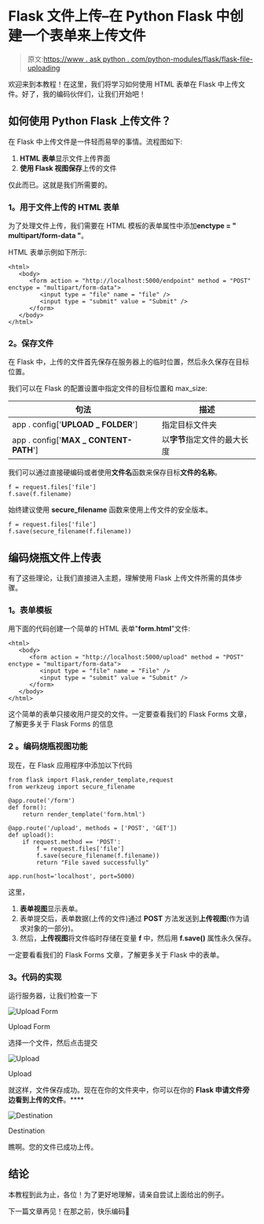 # Flask 文件上传–在 Python Flask 中创建一个表单来上传文件

> 原文:[https://www . ask python . com/python-modules/flask/flask-file-uploading](https://www.askpython.com/python-modules/flask/flask-file-uploading)

欢迎来到本教程！在这里，我们将学习如何使用 HTML 表单在 Flask 中上传文件。好了，我的编码伙伴们，让我们开始吧！

## **如何**使用 Python Flask 上传文件？

在 Flask 中上传文件是一件轻而易举的事情。流程图如下:

1.  **HTML 表单**显示文件上传界面
2.  **使用 Flask 视图保存**上传的文件

仅此而已。这就是我们所需要的。

### **1。用于文件上传的 HTML 表单**

为了处理文件上传，我们需要在 HTML 模板的表单属性中添加**enctype = " multipart/form-data "**。

HTML 表单示例如下所示:

```
<html>
   <body>
      <form action = "http://localhost:5000/endpoint" method = "POST" enctype = "multipart/form-data">
         <input type = "file" name = "file" />
         <input type = "submit" value = "Submit" />
      </form>
   </body>
</html>

```

### **2。保存文件**

在 Flask 中，上传的文件首先保存在服务器上的临时位置，然后永久保存在目标位置。

我们可以在 Flask 的配置设置中指定文件的目标位置和 max_size:

| 句法 | 描述 |
| --- | --- |
| app . config['**UPLOAD _ FOLDER**'] | 指定目标文件夹 |
| app . config['**MAX _ CONTENT-PATH**'] | 以**字节**指定文件的最大长度 |

我们可以通过直接硬编码或者使用**文件名**函数来保存目标**文件的名称**。

```
f = request.files['file']
f.save(f.filename)

```

始终建议使用 **secure_filename** 函数来使用上传文件的安全版本。

```
f = request.files['file']
f.save(secure_filename(f.filename))

```

## **编码烧瓶文件上传表**

有了这些理论，让我们直接进入主题，理解使用 Flask 上传文件所需的具体步骤。

### **1。表单模板**

用下面的代码创建一个简单的 HTML 表单"**form.html**"文件:

```
<html>
   <body>
      <form action = "http://localhost:5000/upload" method = "POST" enctype = "multipart/form-data">
         <input type = "file" name = "File" />
         <input type = "submit" value = "Submit" />
      </form>
   </body>
</html>

```

这个简单的表单只接收用户提交的文件。一定要查看我们的 Flask Forms 文章，了解更多关于 Flask Forms 的信息

### **2** 。编码烧瓶视图**功能**

现在，在 Flask 应用程序中添加以下代码

```
from flask import Flask,render_template,request
from werkzeug import secure_filename

@app.route('/form')
def form():
    return render_template('form.html')

@app.route('/upload', methods = ['POST', 'GET'])
def upload():
    if request.method == 'POST':
        f = request.files['file']
        f.save(secure_filename(f.filename))
        return "File saved successfully"

app.run(host='localhost', port=5000)

```

这里，

1.  **表单视图**显示表单。
2.  表单提交后，表单数据(上传的文件)通过 **POST** 方法发送到**上传视图**(作为请求对象的一部分)。
3.  然后，**上传视图**将文件临时存储在变量 **f** 中，然后用 **f.save()** 属性永久保存。

一定要看看我们的 Flask Forms 文章，了解更多关于 Flask 中的表单。

### **3。代码的实现**

运行服务器，让我们检查一下

![Upload Form](../Images/a032895d924433c1a637c353f363082d.png)

Upload Form

选择一个文件，然后点击提交

![Upload](../Images/12365d5fabb9d139e495cdc765bd834c.png)

Upload

就这样，文件保存成功。现在在你的文件夹中，你可以在你的 **Flask 申请文件旁边看到上传的文件**。****

![Destination](../Images/f1201c73d5e67d9d567302f6802f3ac5.png)

Destination

瞧啊。您的文件已成功上传。

## **结论**

本教程到此为止，各位！为了更好地理解，请亲自尝试上面给出的例子。

下一篇文章再见！在那之前，快乐编码🙂